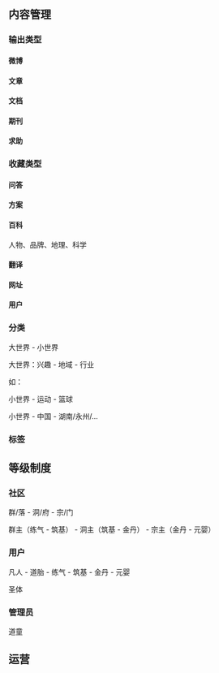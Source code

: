 ## 内容管理

### 输出类型

#### 微博

#### 文章

#### 文档

#### 期刊

#### 求助

### 收藏类型

#### 问答

#### 方案

#### 百科

人物、品牌、地理、科学

#### 翻译

#### 网址

#### 用户

### 分类

大世界 - 小世界

大世界：兴趣 - 地域 - 行业

如：

小世界 - 运动 - 篮球

小世界 - 中国 - 湖南/永州/...

### 标签

## 等级制度

### 社区

群/落 - 洞/府 - 宗/门

群主（练气 - 筑基） - 洞主（筑基 - 金丹） - 宗主（金丹 - 元婴）

### 用户

凡人 - 道胎 - 练气 - 筑基 - 金丹 - 元婴

圣体

### 管理员

道童

## 运营
